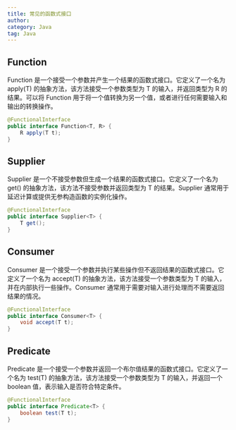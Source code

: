 ```yaml
---
title: 常见的函数式接口
author:
category: Java
tag: Java
---
```


## Function

Function 是一个接受一个参数并产生一个结果的函数式接口。它定义了一个名为 apply(T) 的抽象方法，该方法接受一个参数类型为 T
的输入，并返回类型为 R 的结果。可以将 Function 用于将一个值转换为另一个值，或者进行任何需要输入和输出的转换操作。

```java
@FunctionalInterface
public interface Function<T, R> {
    R apply(T t);
}
```

## Supplier

Supplier 是一个不接受参数但生成一个结果的函数式接口。它定义了一个名为 get() 的抽象方法，该方法不接受参数并返回类型为 T
的结果。Supplier 通常用于延迟计算或提供无参构造函数的实例化操作。

```java
@FunctionalInterface
public interface Supplier<T> {
    T get();
}
```

## Consumer

Consumer 是一个接受一个参数并执行某些操作但不返回结果的函数式接口。它定义了一个名为 accept(T) 的抽象方法，该方法接受一个参数类型为
T 的输入，并在内部执行一些操作。Consumer 通常用于需要对输入进行处理而不需要返回结果的情况。

```java
@FunctionalInterface
public interface Consumer<T> {
    void accept(T t);
}
```

## Predicate

Predicate 是一个接受一个参数并返回一个布尔值结果的函数式接口。它定义了一个名为 test(T) 的抽象方法，该方法接受一个参数类型为
T 的输入，并返回一个 boolean 值，表示输入是否符合特定条件。

```java
@FunctionalInterface
public interface Predicate<T> {
    boolean test(T t);
}
```
